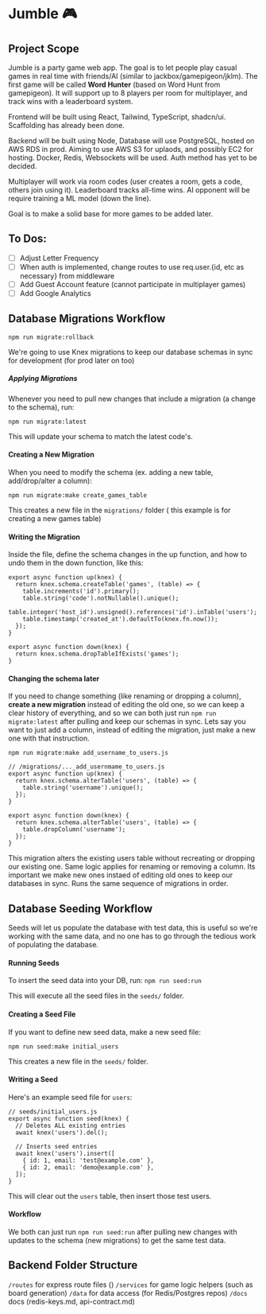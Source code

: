 # Jumble 🎮

## Project Scope

Jumble is a party game web app. The goal is to let people play casual games in real time with friends/AI (similar to jackbox/gamepigeon/jklm). The first game will be called **Word Hunter** (based on Word Hunt from gamepigeon). It will support up to 8 players per room for multiplayer, and track wins with a leaderboard system.

Frontend will be built using React, Tailwind, TypeScript, shadcn/ui. Scaffolding has already been done.

Backend will be built using Node, Database will use PostgreSQL, hosted on AWS RDS in prod. Aiming to use AWS S3 for uplaods, and possibly EC2 for hosting. Docker, Redis, Websockets will be used. Auth method has yet to be decided.

Multiplayer will work via room codes (user creates a room, gets a code, others join using it). Leaderboard tracks all-time wins. AI opponent will be require training a ML model (down the line).

Goal is to make a solid base for more games to be added later.

## To Dos:

- [ ] Adjust Letter Frequency
- [ ] When auth is implemented, change routes to use req.user.{id, etc as necessary} from middleware
- [ ] Add Guest Account feature (cannot participate in multiplayer games)
- [ ] Add Google Analytics

## Database Migrations Workflow

`npm run migrate:rollback`

We're going to use Knex migrations to keep our database schemas in sync for development (for prod later on too)

##### Applying Migrations

Whenever you need to pull new changes that include a migration (a change to the schema), run:

`npm run migrate:latest`

This will update your schema to match the latest code's.

#### Creating a New Migration

When you need to modify the schema (ex. adding a new table, add/drop/alter a column):

`npm run migrate:make create_games_table`

This creates a new file in the `migrations/` folder ( this example is for creating a new games table)

#### Writing the Migration

Inside the file, define the schema changes in the up function, and how to undo them in the down function, like this:

```
export async function up(knex) {
  return knex.schema.createTable('games', (table) => {
    table.increments('id').primary();
    table.string('code').notNullable().unique();
    table.integer('host_id').unsigned().references('id').inTable('users');
    table.timestamp('created_at').defaultTo(knex.fn.now());
  });
}

export async function down(knex) {
  return knex.schema.dropTableIfExists('games');
}
```

#### Changing the schema later

If you need to change something (like renaming or dropping a column), **create a new migration** instead of editing the old one, so we can keep a clear history of everything, and so we can both just run `npm run migrate:latest` after pulling and keep our schemas in sync. Lets say you want to just add a column, instead of editing the migration, just make a new one with that instruction.

`npm run migrate:make add_username_to_users.js`

```
// /migrations/..._add_usernmame_to_users.js
export async function up(knex) {
  return knex.schema.alterTable('users', (table) => {
    table.string('username').unique();
  });
}

export async function down(knex) {
  return knex.schema.alterTable('users', (table) => {
    table.dropColumn('username');
  });
}
```

This migration alters the existing users table without recreating or dropping our existing one. Same logic applies for renaming or removing a column. Its important we make new ones instaed of editing old ones to keep our databases in sync. Runs the same sequence of migrations in order.

## Database Seeding Workflow

Seeds will let us populate the database with test data, this is useful so we're working with the same data, and no one has to go through the tedious work of populating the database.

#### Running Seeds

To insert the seed data into your DB, run:
`npm run seed:run`

This will execute all the seed files in the `seeds/` folder.

#### Creating a Seed File

If you want to define new seed data, make a new seed file:

`npm run seed:make initial_users`

This creates a new file in the `seeds/` folder.

#### Writing a Seed

Here's an example seed file for `users`:

```
// seeds/initial_users.js
export async function seed(knex) {
  // Deletes ALL existing entries
  await knex('users').del();

  // Inserts seed entries
  await knex('users').insert([
    { id: 1, email: 'test@example.com' },
    { id: 2, email: 'demo@example.com' },
  ]);
}
```

This will clear out the `users` table, then insert those test users.

#### Workflow

We both can just run `npm run seed:run` after pulling new changes with updates to the schema (new migrations) to get the same test data.

## Backend Folder Structure

`/routes` for express route files ()
`/services` for game logic helpers (such as board generation)
`/data` for data access (for Redis/Postgres repos)
`/docs` docs (redis-keys.md, api-contract.md)
